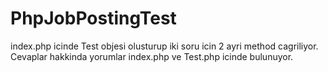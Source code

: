 # PhpJobPostingTest
index.php icinde Test objesi olusturup iki soru icin 2 ayri method cagriliyor. Cevaplar hakkinda yorumlar index.php ve Test.php icinde bulunuyor.
